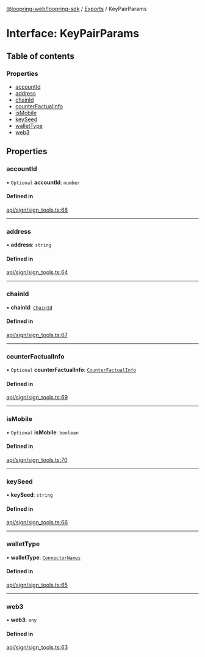 [@loopring-web/loopring-sdk](../README.md) / [Exports](../modules.md) / KeyPairParams

# Interface: KeyPairParams

## Table of contents

### Properties

- [accountId](KeyPairParams.md#accountid)
- [address](KeyPairParams.md#address)
- [chainId](KeyPairParams.md#chainid)
- [counterFactualInfo](KeyPairParams.md#counterfactualinfo)
- [isMobile](KeyPairParams.md#ismobile)
- [keySeed](KeyPairParams.md#keyseed)
- [walletType](KeyPairParams.md#wallettype)
- [web3](KeyPairParams.md#web3)

## Properties

### accountId

• `Optional` **accountId**: `number`

#### Defined in

[api/sign/sign_tools.ts:68](https://github.com/Loopring/loopring_sdk/blob/81e0b16/src/api/sign/sign_tools.ts#L68)

___

### address

• **address**: `string`

#### Defined in

[api/sign/sign_tools.ts:64](https://github.com/Loopring/loopring_sdk/blob/81e0b16/src/api/sign/sign_tools.ts#L64)

___

### chainId

• **chainId**: [`ChainId`](../enums/ChainId.md)

#### Defined in

[api/sign/sign_tools.ts:67](https://github.com/Loopring/loopring_sdk/blob/81e0b16/src/api/sign/sign_tools.ts#L67)

___

### counterFactualInfo

• `Optional` **counterFactualInfo**: [`CounterFactualInfo`](CounterFactualInfo.md)

#### Defined in

[api/sign/sign_tools.ts:69](https://github.com/Loopring/loopring_sdk/blob/81e0b16/src/api/sign/sign_tools.ts#L69)

___

### isMobile

• `Optional` **isMobile**: `boolean`

#### Defined in

[api/sign/sign_tools.ts:70](https://github.com/Loopring/loopring_sdk/blob/81e0b16/src/api/sign/sign_tools.ts#L70)

___

### keySeed

• **keySeed**: `string`

#### Defined in

[api/sign/sign_tools.ts:66](https://github.com/Loopring/loopring_sdk/blob/81e0b16/src/api/sign/sign_tools.ts#L66)

___

### walletType

• **walletType**: [`ConnectorNames`](../enums/ConnectorNames.md)

#### Defined in

[api/sign/sign_tools.ts:65](https://github.com/Loopring/loopring_sdk/blob/81e0b16/src/api/sign/sign_tools.ts#L65)

___

### web3

• **web3**: `any`

#### Defined in

[api/sign/sign_tools.ts:63](https://github.com/Loopring/loopring_sdk/blob/81e0b16/src/api/sign/sign_tools.ts#L63)
